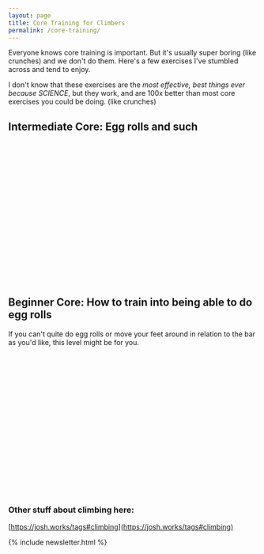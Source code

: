 ```yaml
---
layout: page
title: Core Training for Climbers
permalink: /core-training/
---
```



Everyone knows core training is important. But it's usually super boring (like crunches) and we don't do them. Here's a few exercises I've stumbled across and tend to enjoy.

I don't know that these exercises are the *most effective, best things ever because SCIENCE*, but they work, and are 100x better than most core exercises you could be doing. (like crunches) 


## Intermediate Core: Egg rolls and such

<script src="https://fast.wistia.com/embed/medias/12yz4nr607.jsonp" async></script><script src="https://fast.wistia.com/assets/external/E-v1.js" async></script><div class="wistia_responsive_padding" style="padding:56.25% 0 0 0;position:relative;"><div class="wistia_responsive_wrapper" style="height:100%;left:0;position:absolute;top:0;width:100%;"><div class="wistia_embed wistia_async_12yz4nr607 videoFoam=true" style="height:100%;position:relative;width:100%"><div class="wistia_swatch" style="height:100%;left:0;opacity:0;overflow:hidden;position:absolute;top:0;transition:opacity 200ms;width:100%;"><img src="https://fast.wistia.com/embed/medias/12yz4nr607/swatch" style="filter:blur(5px);height:100%;object-fit:contain;width:100%;" alt="" onload="this.parentNode.style.opacity=1;" /></div></div></div></div>


## Beginner Core: How to train into being able to do egg rolls

If you can't quite do egg rolls or move your feet around in relation to the bar as you'd like, this level might be for you.

<script src="https://fast.wistia.com/embed/medias/49w73hqars.jsonp" async></script><script src="https://fast.wistia.com/assets/external/E-v1.js" async></script><div class="wistia_responsive_padding" style="padding:56.25% 0 0 0;position:relative;"><div class="wistia_responsive_wrapper" style="height:100%;left:0;position:absolute;top:0;width:100%;"><div class="wistia_embed wistia_async_49w73hqars videoFoam=true" style="height:100%;position:relative;width:100%"><div class="wistia_swatch" style="height:100%;left:0;opacity:0;overflow:hidden;position:absolute;top:0;transition:opacity 200ms;width:100%;"><img src="https://fast.wistia.com/embed/medias/49w73hqars/swatch" style="filter:blur(5px);height:100%;object-fit:contain;width:100%;" alt="" onload="this.parentNode.style.opacity=1;" /></div></div></div></div>


### Other stuff about climbing here: 

[https://josh.works/tags#climbing](https://josh.works/tags#climbing)

{% include newsletter.html %}

